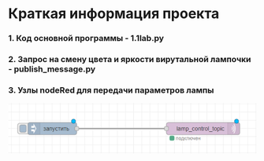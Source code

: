 <h1>Краткая информация проекта</h1>
<h3>1. Код основной программы - 1.1lab.py</h3>
<h3>2. Запрос на смену цвета и яркости вирутальной лампочки - publish_message.py</h3>
<h3>3. Узлы nodeRed для передачи параметров лампы</h3>
<img src="img.png" />